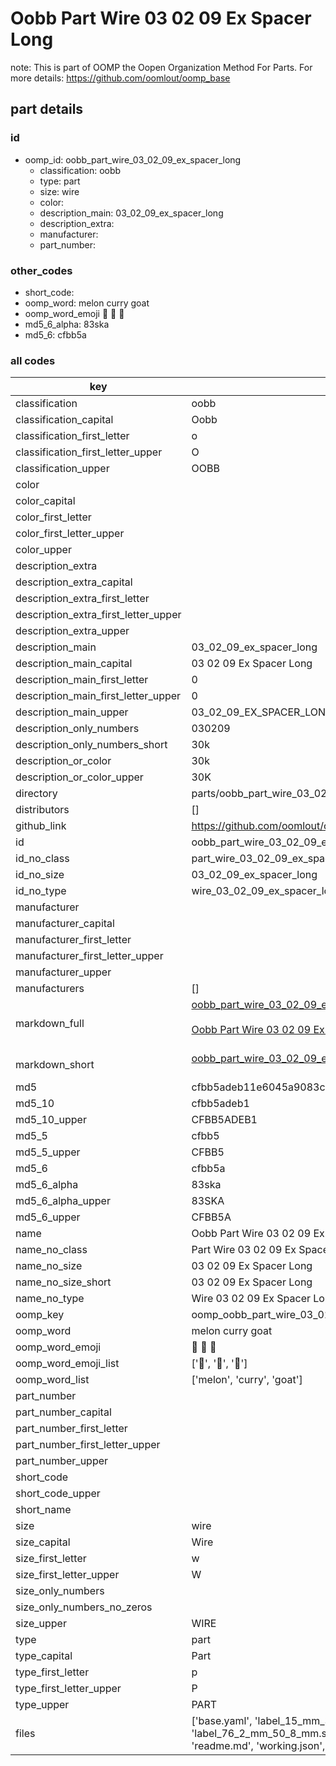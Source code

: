 # Oobb Part Wire 03 02 09 Ex Spacer Long  

note: This is part of OOMP the Oopen Organization Method For Parts. For more details: https://github.com/oomlout/oomp_base

##  part details





### id
* oomp_id: oobb_part_wire_03_02_09_ex_spacer_long
  * classification: oobb
  * type: part
  * size: wire
  * color: 
  * description_main: 03_02_09_ex_spacer_long
  * description_extra: 
  * manufacturer: 
  * part_number: 

### other_codes
* short_code: 
* oomp_word: melon curry goat
* oomp_word_emoji :melon: :curry: :goat:
* md5_6_alpha: 83ska
* md5_6: cfbb5a

### all codes 
| key | value |  
| --- | --- |  
| classification | oobb |  
| classification_capital | Oobb |  
| classification_first_letter | o |  
| classification_first_letter_upper | O |  
| classification_upper | OOBB |  
| color |  |  
| color_capital |  |  
| color_first_letter |  |  
| color_first_letter_upper |  |  
| color_upper |  |  
| description_extra |  |  
| description_extra_capital |  |  
| description_extra_first_letter |  |  
| description_extra_first_letter_upper |  |  
| description_extra_upper |  |  
| description_main | 03_02_09_ex_spacer_long |  
| description_main_capital | 03 02 09 Ex Spacer Long |  
| description_main_first_letter | 0 |  
| description_main_first_letter_upper | 0 |  
| description_main_upper | 03_02_09_EX_SPACER_LONG |  
| description_only_numbers | 030209 |  
| description_only_numbers_short | 30k |  
| description_or_color | 30k |  
| description_or_color_upper | 30K |  
| directory | parts/oobb_part_wire_03_02_09_ex_spacer_long |  
| distributors | [] |  
| github_link | https://github.com/oomlout/oomlout_oomp_part_src/tree/main/parts/oobb_part_wire_03_02_09_ex_spacer_long/working |  
| id | oobb_part_wire_03_02_09_ex_spacer_long |  
| id_no_class | part_wire_03_02_09_ex_spacer_long |  
| id_no_size | 03_02_09_ex_spacer_long |  
| id_no_type | wire_03_02_09_ex_spacer_long |  
| manufacturer |  |  
| manufacturer_capital |  |  
| manufacturer_first_letter |  |  
| manufacturer_first_letter_upper |  |  
| manufacturer_upper |  |  
| manufacturers | [] |  
| markdown_full | [oobb_part_wire_03_02_09_ex_spacer_long](https://github.com/oomlout/oomlout_oomp_part_src/tree/main/parts/oobb_part_wire_03_02_09_ex_spacer_long/working)<br>[](https://github.com/oomlout/oomlout_oomp_part_src/tree/main/parts/oobb_part_wire_03_02_09_ex_spacer_long/working)<br>[Oobb Part Wire 03 02 09 Ex Spacer Long](https://github.com/oomlout/oomlout_oomp_part_src/tree/main/parts/oobb_part_wire_03_02_09_ex_spacer_long/working)<br><br> |  
| markdown_short | [oobb_part_wire_03_02_09_ex_spacer_long](https://github.com/oomlout/oomlout_oomp_part_src/tree/main/parts/oobb_part_wire_03_02_09_ex_spacer_long/working)<br><br> |  
| md5 | cfbb5adeb11e6045a9083cc8cc6a3cab |  
| md5_10 | cfbb5adeb1 |  
| md5_10_upper | CFBB5ADEB1 |  
| md5_5 | cfbb5 |  
| md5_5_upper | CFBB5 |  
| md5_6 | cfbb5a |  
| md5_6_alpha | 83ska |  
| md5_6_alpha_upper | 83SKA |  
| md5_6_upper | CFBB5A |  
| name | Oobb Part Wire 03 02 09 Ex Spacer Long |  
| name_no_class | Part Wire 03 02 09 Ex Spacer Long |  
| name_no_size | 03 02 09 Ex Spacer Long |  
| name_no_size_short | 03 02 09 Ex Spacer Long |  
| name_no_type | Wire 03 02 09 Ex Spacer Long |  
| oomp_key | oomp_oobb_part_wire_03_02_09_ex_spacer_long |  
| oomp_word | melon curry goat |  
| oomp_word_emoji | :melon: :curry: :goat: |  
| oomp_word_emoji_list | [':melon:', ':curry:', ':goat:'] |  
| oomp_word_list | ['melon', 'curry', 'goat'] |  
| part_number |  |  
| part_number_capital |  |  
| part_number_first_letter |  |  
| part_number_first_letter_upper |  |  
| part_number_upper |  |  
| short_code |  |  
| short_code_upper |  |  
| short_name |  |  
| size | wire |  
| size_capital | Wire |  
| size_first_letter | w |  
| size_first_letter_upper | W |  
| size_only_numbers |  |  
| size_only_numbers_no_zeros |  |  
| size_upper | WIRE |  
| type | part |  
| type_capital | Part |  
| type_first_letter | p |  
| type_first_letter_upper | P |  
| type_upper | PART |  
| files | ['base.yaml', 'label_15_mm_30_mm.pdf', 'label_15_mm_30_mm.svg', 'label_76_2_mm_50_8_mm.pdf', 'label_76_2_mm_50_8_mm.svg', 'label_oomlout_76_2_mm_50_8_mm.pdf', 'label_oomlout_76_2_mm_50_8_mm.svg', 'readme.md', 'working.json', 'working.yaml'] |  
